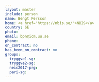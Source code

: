 ```yaml
---
layout: master
include: person
name: Bengt Persson
home: <a href="https://nbis.se/">NBIS</a>
country: SE
photo:
email: bpn@icm.uu.se
phone:
on_contract: no
has_been_on_contract: no
groups:
  tryggve1-sg:
  tryggve2-sg:
  neic2017-prg:
  pari-sg:
---
```

